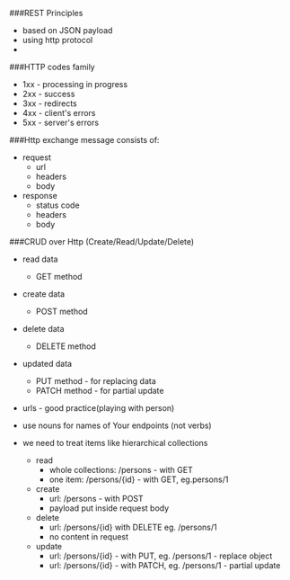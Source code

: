 ###REST Principles
- based on JSON payload
- using http protocol
- 
###HTTP codes family
- 1xx - processing in progress
- 2xx - success
- 3xx - redirects
- 4xx - client's errors
- 5xx - server's errors

###Http exchange message consists of:
- request
  - url
  - headers
  - body
- response
  - status code
  - headers
  - body
  
###CRUD over Http (Create/Read/Update/Delete)
- read data
  - GET method
- create data
  - POST method
- delete data
  - DELETE method
- updated data
  - PUT method - for replacing data
  - PATCH method - for partial update

- urls - good practice(playing with person)
- use nouns for names of Your endpoints (not verbs)
- we need to treat items like hierarchical collections
  - read
    - whole collections: /persons - with GET
    - one item: /persons/{id} - with GET, eg.persons/1
  - create
    - url: /persons - with POST
    - payload put inside request body
  - delete
    - url: /persons/{id} with DELETE eg. /persons/1
    - no content in request
  - update
    - url: /persons/{id} - with PUT, eg. /persons/1 - replace object
    - url: /persons/{id} - with PATCH, eg. /persons/1 - partial update
